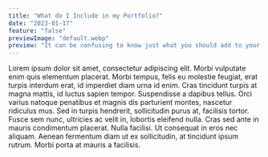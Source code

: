 ```yaml
---
title: "What do I Include in my Portfolio?"
date: "2023-01-17"
feature: "false"
previewImage: "default.webp"
preview: "It can be confusing to know just what you should add to your portfolio. Here's what I would recommend."
---
```


Lorem ipsum dolor sit amet, consectetur adipiscing elit. Morbi vulputate enim quis elementum placerat. Morbi tempus, felis eu molestie feugiat, erat turpis interdum erat, id imperdiet diam urna id enim. Cras tincidunt turpis at magna mattis, id luctus sapien tempor. Suspendisse a dapibus tellus. Orci varius natoque penatibus et magnis dis parturient montes, nascetur ridiculus mus. Sed in turpis hendrerit, sollicitudin purus at, facilisis tortor. Fusce sem nunc, ultricies ac velit in, lobortis eleifend nulla. Cras sed ante in mauris condimentum placerat. Nulla facilisi. Ut consequat in eros nec aliquam. Aenean fermentum diam ut ex sollicitudin, at tincidunt ipsum rutrum. Morbi porta at mauris a facilisis.
